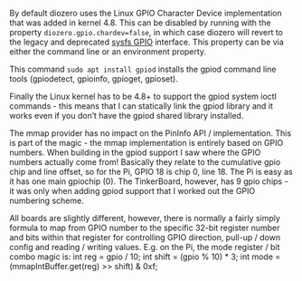 By default diozero uses the Linux GPIO Character Device implementation that was added in kernel 4.8.
This can be disabled by running with the property `diozero.gpio.chardev=false`, in which case
diozero will revert to the legacy and deprecated [sysfs GPIO](https://www.kernel.org/doc/Documentation/gpio/sysfs.txt) interface.
This property can be via either the command line or an environment property.

This command ```sudo apt install gpiod``` installs the gpiod command line tools (gpiodetect, gpioinfo, gpioget, gpioset).

Finally the Linux kernel has to be 4.8+ to support the gpiod system ioctl commands - this means that I can statically link the gpiod library and it works even if you don’t have the gpiod shared library installed.

The mmap provider has no impact on the PinInfo API / implementation. This is part of the magic - the mmap implementation is entirely based on GPIO numbers. When building in the gpiod support I saw where the GPIO numbers actually come from! Basically they relate to the cumulative gpio chip and line offset, so for the Pi, GPIO 18 is chip 0, line 18. The Pi is easy as it has one main gpiochip (0). The TinkerBoard, however, has 9 gpio chips - it was only when adding gpiod support that I worked out the GPIO numbering scheme.

All boards are slightly different, however, there is normally a fairly simply formula to map from GPIO number to the specific 32-bit register number and bits within that register for controlling GPIO direction, pull-up / down config and reading / writing values. E.g. on the Pi, the mode register / bit combo magic is:
	int reg = gpio / 10;
	int shift = (gpio % 10) * 3;
	int mode = (mmapIntBuffer.get(reg) >> shift) & 0xf;